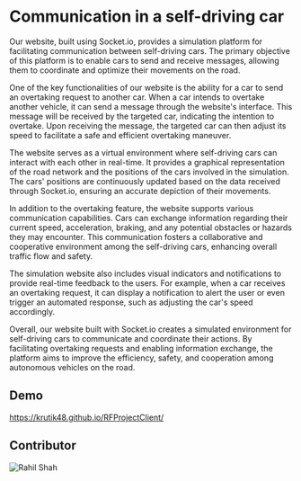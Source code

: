 # Communication in a self-driving car

Our website, built using Socket.io, provides a simulation platform for facilitating communication between self-driving cars. The primary objective of this platform is to enable cars to send and receive messages, allowing them to coordinate and optimize their movements on the road.

One of the key functionalities of our website is the ability for a car to send an overtaking request to another car. When a car intends to overtake another vehicle, it can send a message through the website's interface. This message will be received by the targeted car, indicating the intention to overtake. Upon receiving the message, the targeted car can then adjust its speed to facilitate a safe and efficient overtaking maneuver.

The website serves as a virtual environment where self-driving cars can interact with each other in real-time. It provides a graphical representation of the road network and the positions of the cars involved in the simulation. The cars' positions are continuously updated based on the data received through Socket.io, ensuring an accurate depiction of their movements.

In addition to the overtaking feature, the website supports various communication capabilities. Cars can exchange information regarding their current speed, acceleration, braking, and any potential obstacles or hazards they may encounter. This communication fosters a collaborative and cooperative environment among the self-driving cars, enhancing overall traffic flow and safety.

The simulation website also includes visual indicators and notifications to provide real-time feedback to the users. For example, when a car receives an overtaking request, it can display a notification to alert the user or even trigger an automated response, such as adjusting the car's speed accordingly.

Overall, our website built with Socket.io creates a simulated environment for self-driving cars to communicate and coordinate their actions. By facilitating overtaking requests and enabling information exchange, the platform aims to improve the efficiency, safety, and cooperation among autonomous vehicles on the road.


## Demo

https://krutik48.github.io/RFProjectClient/

## Contributor

![Rahil Shah](https://github.com/rahilshah17)

